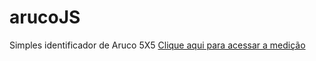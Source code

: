 # arucoJS
Simples identificador de Aruco 5X5
[Clique aqui para acessar a medição](https://luizzgs.github.io/arucoJS/medicao.html)
